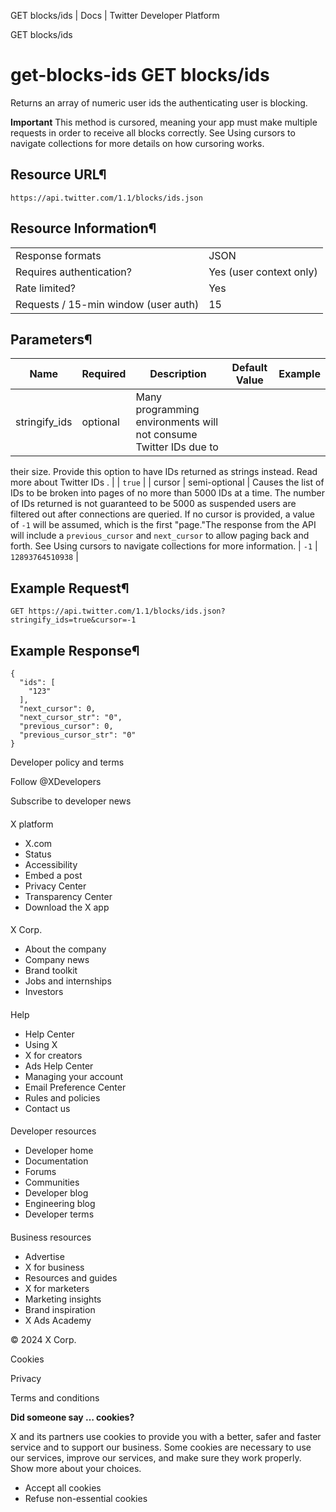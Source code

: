 
GET blocks/ids | Docs | Twitter Developer Platform 

GET blocks/ids

get-blocks-ids
GET blocks/ids
==============

Returns an array of numeric user ids the authenticating user is
blocking.

**Important** This method is cursored, meaning your app
must make multiple requests in order to receive all blocks correctly.
See Using cursors to navigate
collections for more details on how cursoring works.

Resource URL¶
-------------

`https://api.twitter.com/1.1/blocks/ids.json`

Resource Information¶
---------------------

|  |  |
| --- | --- |
| Response formats | JSON |
| Requires authentication? | Yes (user context only) |
| Rate limited? | Yes |
| Requests / 15-min window (user auth) | 15 |

Parameters¶
-----------

| Name | Required | Description | Default Value | Example |
| --- | --- | --- | --- | --- |
| stringify\_ids | optional | Many programming environments will not consume Twitter IDs due to
their size. Provide this option to have IDs returned as strings instead.
Read more about Twitter IDs
. |  | `true` |
| cursor | semi-optional | Causes the list of IDs to be broken into pages of no more than
5000 IDs at a time. The number of IDs returned is not guaranteed to be
5000 as suspended users are filtered out after connections are queried.
If no cursor is provided, a value of `-1` will be assumed,
which is the first "page."The response from the API will include
a `previous_cursor` and `next_cursor` to allow
paging back and forth. See Using
cursors to navigate collections for more information. | `-1` | `12893764510938` |

Example Request¶
----------------

`GET https://api.twitter.com/1.1/blocks/ids.json?stringify_ids=true&cursor=-1`

Example Response¶
-----------------

```
{
  "ids": [
    "123"
  ],
  "next_cursor": 0,
  "next_cursor_str": "0",
  "previous_cursor": 0,
  "previous_cursor_str": "0"
}
```

Developer policy and terms

Follow @XDevelopers

Subscribe to developer news

#### 
 X platform

* X.com
* Status
* Accessibility
* Embed a post
* Privacy Center
* Transparency Center
* Download the X app

#### 
 X Corp.

* About the company
* Company news
* Brand toolkit
* Jobs and internships
* Investors

#### 
 Help

* Help Center
* Using X
* X for creators
* Ads Help Center
* Managing your account
* Email Preference Center
* Rules and policies
* Contact us

#### 
 Developer resources

* Developer home
* Documentation
* Forums
* Communities
* Developer blog
* Engineering blog
* Developer terms

#### 
 Business resources

* Advertise
* X for business
* Resources and guides
* X for marketers
* Marketing insights
* Brand inspiration
* X Ads Academy

 © 2024 X Corp.

Cookies

Privacy

Terms and conditions

**Did someone say … cookies?**  

 X and its partners use cookies to provide you with a better, safer and
 faster service and to support our business. Some cookies are necessary to use
 our services, improve our services, and make sure they work properly.
 Show more about your choices.

* Accept all cookies
* Refuse non-essential cookies